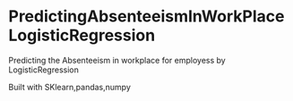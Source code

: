 # PredictingAbsenteeismInWorkPlaceLogisticRegression
Predicting the Absenteeism in workplace for employess by LogisticRegression 

Built with SKlearn,pandas,numpy
